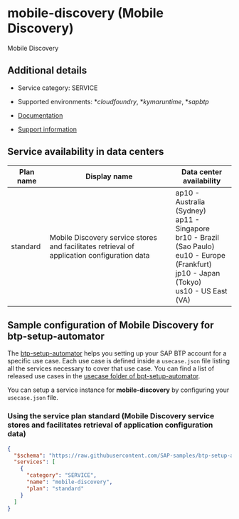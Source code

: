 # mobile-discovery (Mobile Discovery)

Mobile Discovery

## Additional details
- Service category: SERVICE
- Supported environments: **cloudfoundry*, **kymaruntime*, **sapbtp*

- [Documentation](https://help.sap.com/viewer/468990a67780424a9e66eb096d4345bb/Cloud/en-US/063c131a022e4432ae4f21022c90a178.html)
- [Support information](https://mobile-service-cockpit-web.cfapps.us10.hana.ondemand.com)

## Service availability in data centers

| Plan name | Display name | Data center availability  |
|------|----------------|---------------------------|
|  standard  |  Mobile Discovery service stores and facilitates retrieval of application configuration data  | ap10 - Australia (Sydney)<br> ap11 - Singapore<br> br10 - Brazil (Sao Paulo)<br> eu10 - Europe (Frankfurt)<br> jp10 - Japan (Tokyo)<br> us10 - US East (VA)  |

## Sample configuration of **Mobile Discovery** for btp-setup-automator

The [btp-setup-automator](https://github.com/SAP-samples/btp-setup-automator) helps you setting up your SAP BTP account for a specific use case. Each use case is defined inside a `usecase.json` file listing all the services necessary to cover that use case. You can find a list of released use cases in the [usecase folder of bpt-setup-automator](https://github.com/SAP-samples/btp-setup-automator/tree/main/usecases).

You can setup a service instance for **mobile-discovery** by configuring your `usecase.json` file.

### Using the service plan **standard** (Mobile Discovery service stores and facilitates retrieval of application configuration data)

```json
{
  "$schema": "https://raw.githubusercontent.com/SAP-samples/btp-setup-automator/main/libs/btpsa-usecase.json",
  "services": [
    {
      "category": "SERVICE",
      "name": "mobile-discovery",
      "plan": "standard"
    }
  ]
}
```
